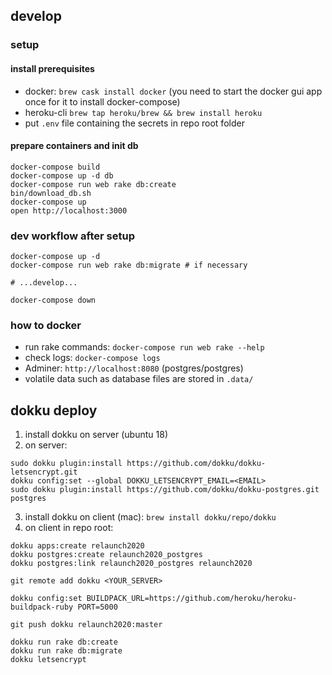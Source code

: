 ## develop

### setup

#### install prerequisites

* docker: `brew cask install docker` (you need to start the docker gui app once for it to install docker-compose)
* heroku-cli `brew tap heroku/brew && brew install heroku`
* put `.env` file containing the secrets in repo root folder

#### prepare containers and init db
````
docker-compose build
docker-compose up -d db
docker-compose run web rake db:create
bin/download_db.sh
docker-compose up
open http://localhost:3000
````

### dev workflow after setup

````
docker-compose up -d
docker-compose run web rake db:migrate # if necessary

# ...develop...

docker-compose down
````

### how to docker

* run rake commands: `docker-compose run web rake --help`
* check logs: `docker-compose logs`
* Adminer: `http://localhost:8080` (postgres/postgres)
* volatile data such as database files are stored in `.data/`

## dokku deploy

1. install dokku on server (ubuntu 18)
2. on server: 
```
sudo dokku plugin:install https://github.com/dokku/dokku-letsencrypt.git
dokku config:set --global DOKKU_LETSENCRYPT_EMAIL=<EMAIL>
sudo dokku plugin:install https://github.com/dokku/dokku-postgres.git postgres
```
3. install dokku on client (mac): `brew install dokku/repo/dokku`
4. on client in repo root: 
```
dokku apps:create relaunch2020
dokku postgres:create relaunch2020_postgres
dokku postgres:link relaunch2020_postgres relaunch2020

git remote add dokku <YOUR_SERVER>

dokku config:set BUILDPACK_URL=https://github.com/heroku/heroku-buildpack-ruby PORT=5000

git push dokku relaunch2020:master

dokku run rake db:create
dokku run rake db:migrate
dokku letsencrypt
```
